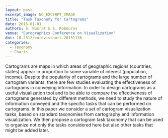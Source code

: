 ```yaml
---
layout: post
excerpt_image: NO_EXCERPT_IMAGE
title: "Task Taxonomy for Cartograms"
date: 2015-01-01
authors: S. Nusrat & S. Kobourov
venue: "Eurographics Conference on Visualization"
doi: 10.2312/eurovisshort.20151126
categories:
  - Taxonomy
  - Charts
---
```

Cartograms are maps in which areas of geographic regions (countries, states) appear in proportion to some variable of interest (population, income). Despite the popularity of cartograms and the large number of cartogram variants, there are few studies evaluating the effectiveness of cartograms in conveying information. In order to design cartograms as a useful visualization tool and to be able to compare the effectiveness of cartograms generated by different methods, we need to study the nature of information conveyed and the specific tasks that can be performed on cartograms. In this paper we consider a set of cartogram visualization tasks, based on standard taxonomies from cartography and information visualization. We then propose a cartogram task taxonomy that can be used to organize not only the tasks considered here but also other tasks that might be added later.
